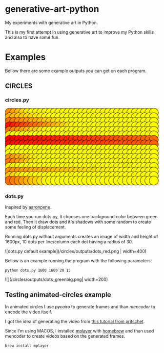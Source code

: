 # generative-art-python
My experiments with generative art in Python.

This is my first attempt in using generative art to improve my Python skills and also to have some fun.

# Examples

Bellow there are some example outputs you can get on each program.

## CIRCLES

### circles.py

![circles.py example](/circles/outputs/circles.svg)

### dots.py

Inspired by [aaronpene](https://github.com/aaronpenne/generative_art). 

Each time you run dots.py, it chooses one background color between green and red. 
Then it draw dots and it's shadows with some random to create some feeling of displacement.

Running dots.py without arguments creates an image of width and height of 1600px, 10 dots per line/column each dot having a radius of 30. 

![dots.py default example](/circles/outputs/dots_red.png | width=400)

Bellow is an example running the program with the following parameters:

```
python dots.py 1600 1600 20 15
```

![](/circles/outputs/dots_greenbig.png| width=200)

## Testing animated-circles example
In animated circles I use *pycairo* to generate frames and than *mencoder* to encode the video itself.

I got the idea of generating the video from [this tutorial from pritschet](https://www.pritschet.me/wiki/python/example-scripts-python/animations-cairo-and-numpy/). 

Since I'm using MACOS, I installed [mplayer](http://www.mplayerhq.hu) with [homebrew](https://brew.sh/) and than used mencoder to create videos based on the generated frames.

```
brew install mplayer
```